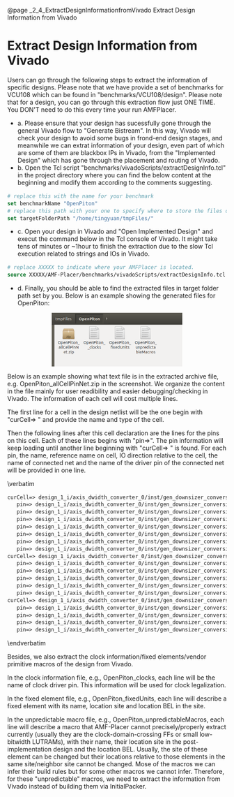 @page _2_4_ExtractDesignInformationfromVivado Extract Design Information from Vivado
# Extract Design Information from Vivado

Users can go through the following steps to extract the information of specific designs. Please note that we have provide a set of benchmarks for VCU108 which can be found in "benchmarks/VCU108/design". Please note that for a design, you can go through this extraction flow just ONE TIME. You DON'T need to do this every time your run AMFPlacer.

* a. Please ensure that your design has sucessfully gone through the general Vivado flow to "Generate Bistream". In this way, Vivado will check your design to avoid some bugs in  frond-end design stages, and meanwhile we can extrat information of your design, even part of which are some of them are blackbox IPs in Vivado, from the "Implemented Design" which has gone through the placement and routing of Vivado.
* b. Open the Tcl script "benchmarks/vivadoScripts/extractDesignInfo.tcl" in the project directory where you can find the below content at the beginning and modify them according to the comments suggesting.
```tcl
# replace this with the name for your benchmark
set benchmarkName "OpenPiton" 
# replace this path with your one to specify where to store the files of extracted data
set targetFolderPath "/home/tingyuan/tmpFiles/" 
```
* c. Open your design in Vivado and "Open Implemented Design" and execut the command below in the Tcl console of Vivado. It might take tens of minutes or ~1hour to finish the extraction due to the slow Tcl execution related to strings and IOs in Vivado.
```tcl
# replace XXXXX to indicate where your AMFPlacer is located.
source XXXXX/AMF-Placer/benchmarks/vivadoScripts/extractDesignInfo.tcl
```
* d. Finally, you should be able to find the extracted files in target folder path set by you. Below is an example showing the generated files for OpenPiton:

<center>
<img src="designFiles.png" align="center"  alt="Design Files" title="Design Files" width="300" /> 
</center>


Below is an example showing what text file is in the extracted archive file, e.g. OpenPiton_allCellPinNet.zip in the screenshot. 
We organize the content in the file mainly for user readibility and easier debugging/checking in Vivado. The information of each cell will cost multiple lines. 

The first line for a cell in the design netlist will be the one begin with "curCell=> " and provide the name and type of the cell.

Then the following lines after this cell declaration are the lines for the pins on this cell. Each of these lines begins with "pin=>". 
The pin information will keep loading until another line beginning with "curCell=> " is found.
For each pin, the name, reference name on cell, IO direction relative to the cell, the name of connected net and the name of the driver pin of the connected net will be provided in one line.

\verbatim
```perl
curCell=> design_1_i/axis_dwidth_converter_0/inst/gen_downsizer_conversion.axisc_downsizer_0/r1_data[7]_i_9 type=> LUT6
   pin=> design_1_i/axis_dwidth_converter_0/inst/gen_downsizer_conversion.axisc_downsizer_0/r1_data[7]_i_9/O refpin=> O dir=> OUT net=> design_1_i/axis_dwidth_converter_0/inst/gen_downsizer_conversion.axisc_downsizer_0/r1_data[7]_i_9_n_0 drivepin=> design_1_i/axis_dwidth_converter_0/inst/gen_downsizer_conversion.axisc_downsizer_0/r1_data[7]_i_9/O
   pin=> design_1_i/axis_dwidth_converter_0/inst/gen_downsizer_conversion.axisc_downsizer_0/r1_data[7]_i_9/I0 refpin=> I0 dir=> IN net=> design_1_i/axis_dwidth_converter_0/inst/gen_downsizer_conversion.axisc_downsizer_0/r0_data[223] drivepin=> design_1_i/axis_dwidth_converter_0/inst/gen_downsizer_conversion.axisc_downsizer_0/r0_data_reg[223]/Q
   pin=> design_1_i/axis_dwidth_converter_0/inst/gen_downsizer_conversion.axisc_downsizer_0/r1_data[7]_i_9/I1 refpin=> I1 dir=> IN net=> design_1_i/axis_dwidth_converter_0/inst/gen_downsizer_conversion.axisc_downsizer_0/r0_data[95] drivepin=> design_1_i/axis_dwidth_converter_0/inst/gen_downsizer_conversion.axisc_downsizer_0/r0_data_reg[95]/Q
   pin=> design_1_i/axis_dwidth_converter_0/inst/gen_downsizer_conversion.axisc_downsizer_0/r1_data[7]_i_9/I2 refpin=> I2 dir=> IN net=> design_1_i/axis_dwidth_converter_0/inst/gen_downsizer_conversion.axisc_downsizer_0/r0_out_sel_next_r_reg[3] drivepin=> design_1_i/axis_dwidth_converter_0/inst/gen_downsizer_conversion.axisc_downsizer_0/r0_out_sel_next_r_reg[3]/Q
   pin=> design_1_i/axis_dwidth_converter_0/inst/gen_downsizer_conversion.axisc_downsizer_0/r1_data[7]_i_9/I3 refpin=> I3 dir=> IN net=> design_1_i/axis_dwidth_converter_0/inst/gen_downsizer_conversion.axisc_downsizer_0/r0_data[159] drivepin=> design_1_i/axis_dwidth_converter_0/inst/gen_downsizer_conversion.axisc_downsizer_0/r0_data_reg[159]/Q
   pin=> design_1_i/axis_dwidth_converter_0/inst/gen_downsizer_conversion.axisc_downsizer_0/r1_data[7]_i_9/I4 refpin=> I4 dir=> IN net=> design_1_i/axis_dwidth_converter_0/inst/gen_downsizer_conversion.axisc_downsizer_0/r0_out_sel_next_r_reg[4] drivepin=> design_1_i/axis_dwidth_converter_0/inst/gen_downsizer_conversion.axisc_downsizer_0/r0_out_sel_next_r_reg[4]/Q
   pin=> design_1_i/axis_dwidth_converter_0/inst/gen_downsizer_conversion.axisc_downsizer_0/r1_data[7]_i_9/I5 refpin=> I5 dir=> IN net=> design_1_i/axis_dwidth_converter_0/inst/gen_downsizer_conversion.axisc_downsizer_0/r0_data[31] drivepin=> design_1_i/axis_dwidth_converter_0/inst/gen_downsizer_conversion.axisc_downsizer_0/r0_data_reg[31]/Q
curCell=> design_1_i/axis_dwidth_converter_0/inst/gen_downsizer_conversion.axisc_downsizer_0/r1_data_reg[0] type=> FDRE
   pin=> design_1_i/axis_dwidth_converter_0/inst/gen_downsizer_conversion.axisc_downsizer_0/r1_data_reg[0]/Q refpin=> Q dir=> OUT net=> design_1_i/axis_dwidth_converter_0/inst/gen_downsizer_conversion.axisc_downsizer_0/r1_data[0] drivepin=> design_1_i/axis_dwidth_converter_0/inst/gen_downsizer_conversion.axisc_downsizer_0/r1_data_reg[0]/Q
   pin=> design_1_i/axis_dwidth_converter_0/inst/gen_downsizer_conversion.axisc_downsizer_0/r1_data_reg[0]/C refpin=> C dir=> IN net=> design_1_i/axis_dwidth_converter_0/inst/gen_downsizer_conversion.axisc_downsizer_0/aclk drivepin=> design_1_i/xilinx_dma_pcie_ep_0/inst/xdma_0_i/inst/pcie3_ip_i/inst/xdma_0_pcie3_ip_gt_top_i/phy_clk_i/bufg_gt_userclk/O
   pin=> design_1_i/axis_dwidth_converter_0/inst/gen_downsizer_conversion.axisc_downsizer_0/r1_data_reg[0]/CE refpin=> CE dir=> IN net=> design_1_i/axis_dwidth_converter_0/inst/gen_downsizer_conversion.axisc_downsizer_0/r1_data_0 drivepin=> design_1_i/axis_dwidth_converter_0/inst/gen_downsizer_conversion.axisc_downsizer_0/r1_data[7]_i_1/O
   pin=> design_1_i/axis_dwidth_converter_0/inst/gen_downsizer_conversion.axisc_downsizer_0/r1_data_reg[0]/D refpin=> D dir=> IN net=> design_1_i/axis_dwidth_converter_0/inst/gen_downsizer_conversion.axisc_downsizer_0/p_0_in[0] drivepin=> design_1_i/axis_dwidth_converter_0/inst/gen_downsizer_conversion.axisc_downsizer_0/r1_data[0]_i_1/O
   pin=> design_1_i/axis_dwidth_converter_0/inst/gen_downsizer_conversion.axisc_downsizer_0/r1_data_reg[0]/R refpin=> R dir=> IN net=> design_1_i/axis_dwidth_converter_0/inst/gen_downsizer_conversion.axisc_downsizer_0/<const0> drivepin=> design_1_i/axis_dwidth_converter_0/inst/gen_downsizer_conversion.axisc_downsizer_0/GND/G
curCell=> design_1_i/axis_dwidth_converter_0/inst/gen_downsizer_conversion.axisc_downsizer_0/r1_data_reg[0]_i_2 type=> MUXF7
   pin=> design_1_i/axis_dwidth_converter_0/inst/gen_downsizer_conversion.axisc_downsizer_0/r1_data_reg[0]_i_2/O refpin=> O dir=> OUT net=> design_1_i/axis_dwidth_converter_0/inst/gen_downsizer_conversion.axisc_downsizer_0/r1_data_reg[0]_i_2_n_0 drivepin=> design_1_i/axis_dwidth_converter_0/inst/gen_downsizer_conversion.axisc_downsizer_0/r1_data_reg[0]_i_2/O
   pin=> design_1_i/axis_dwidth_converter_0/inst/gen_downsizer_conversion.axisc_downsizer_0/r1_data_reg[0]_i_2/I0 refpin=> I0 dir=> IN net=> design_1_i/axis_dwidth_converter_0/inst/gen_downsizer_conversion.axisc_downsizer_0/r1_data[0]_i_6_n_0 drivepin=> design_1_i/axis_dwidth_converter_0/inst/gen_downsizer_conversion.axisc_downsizer_0/r1_data[0]_i_6/O
   pin=> design_1_i/axis_dwidth_converter_0/inst/gen_downsizer_conversion.axisc_downsizer_0/r1_data_reg[0]_i_2/I1 refpin=> I1 dir=> IN net=> design_1_i/axis_dwidth_converter_0/inst/gen_downsizer_conversion.axisc_downsizer_0/r1_data[0]_i_7_n_0 drivepin=> design_1_i/axis_dwidth_converter_0/inst/gen_downsizer_conversion.axisc_downsizer_0/r1_data[0]_i_7/O
   pin=> design_1_i/axis_dwidth_converter_0/inst/gen_downsizer_conversion.axisc_downsizer_0/r1_data_reg[0]_i_2/S refpin=> S dir=> IN net=> design_1_i/axis_dwidth_converter_0/inst/gen_downsizer_conversion.axisc_downsizer_0/r0_out_sel_next_r_reg[2] drivepin=> design_1_i/axis_dwidth_converter_0/inst/gen_downsizer_conversion.axisc_downsizer_0/r0_out_sel_next_r_reg[2]/Q
```
\endverbatim

Besides, we also extract the clock information/fixed elements/vendor primitive macros of the design from Vivado. 

In the clock information file, e.g., OpenPiton_clocks, each line will be the name of clock driver pin. This information will be used for clock legalization.

In the fixed element file, e.g., OpenPiton_fixedUnits, each line will describe a fixed element with its name, location site and location BEL in the site.

In the unpredictable macro file, e.g., OpenPiton_unpredictableMacros, each line will describe a macro that AMF-Placer cannot precisely/properly extract currently (usually they are the clock-domain-crossing FFs or small low-bitwidth LUTRAMs), with their name, their location site in the post-implementation design and the location BEL. Usually, the site of these element can be changed but their locations relative to those elements in the same site/neighbor site cannot be changed. Mose of the macros we can infer their build rules but for some other macros we cannot infer. Therefore, for these "unpredictable" macros, we need to extract the information from Vivado instead of building them via InitialPacker.
